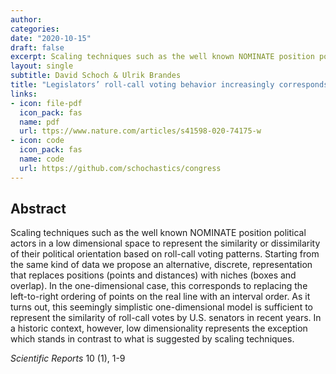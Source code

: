 ```yaml
---
author: 
categories:
date: "2020-10-15"
draft: false
excerpt: Scaling techniques such as the well known NOMINATE position political actors in a low dimensional space to represent the similarity or dissimilarity of their political orientation based on roll-call voting patterns. Starting from the same kind of data we propose an alternative, discrete, representation that replaces positions (points and distances) with niches (boxes and overlap)...
layout: single
subtitle: David Schoch & Ulrik Brandes
title: "Legislators’ roll-call voting behavior increasingly corresponds to intervals in the political spectrum"
links:
- icon: file-pdf
  icon_pack: fas
  name: pdf 
  url: ttps://www.nature.com/articles/s41598-020-74175-w
- icon: code
  icon_pack: fas
  name: code
  url: https://github.com/schochastics/congress
---
```


## Abstract 
Scaling techniques such as the well known NOMINATE position political actors in a low dimensional space to represent the similarity or dissimilarity of their political orientation based on roll-call voting patterns. Starting from the same kind of data we propose an alternative, discrete, representation that replaces positions (points and distances) with niches (boxes and overlap). In the one-dimensional case, this corresponds to replacing the left-to-right ordering of points on the real line with an interval order. As it turns out, this seemingly simplistic one-dimensional model is sufficient to represent the similarity of roll-call votes by U.S. senators in recent years. In a historic context, however, low dimensionality represents the exception which stands in contrast to what is suggested by scaling techniques.

*Scientific Reports* 10 (1), 1-9